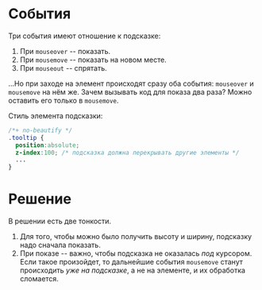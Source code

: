 # События

Три события имеют отношение к подсказке:

1. При `mouseover` -- показать.
2. При `mousemove` -- показать на новом месте.
3. При `mouseout` -- спрятать.

...Но при заходе на элемент происходят сразу оба события: `mouseover` и `mousemove` на нём же. Зачем вызывать код для показа два раза? Можно оставить его только в `mousemove`.

Стиль элемента подсказки:

```css
/*+ no-beautify */
.tooltip {
  position:absolute;
  z-index:100; /* подсказка должна перекрывать другие элементы */
  ...
}
```

# Решение

В решении есть две тонкости.

1. Для того, чтобы можно было получить высоту и ширину, подсказку надо сначала показать.
2. При показе -- важно, чтобы подсказка не оказалась *под* курсором. Если такое произойдет, то дальнейшие события `mousemove` станут происходить *уже на подсказке*, а не на элементе, и их обработка сломается.
